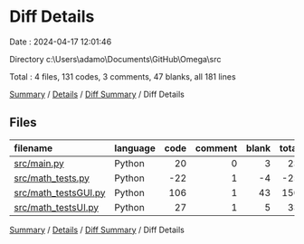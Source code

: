 # Diff Details

Date : 2024-04-17 12:01:46

Directory c:\\Users\\adamo\\Documents\\GitHub\\Omega\\src

Total : 4 files,  131 codes, 3 comments, 47 blanks, all 181 lines

[Summary](results.md) / [Details](details.md) / [Diff Summary](diff.md) / Diff Details

## Files
| filename | language | code | comment | blank | total |
| :--- | :--- | ---: | ---: | ---: | ---: |
| [src/main.py](/src/main.py) | Python | 20 | 0 | 3 | 23 |
| [src/math_tests.py](/src/math_tests.py) | Python | -22 | 1 | -4 | -25 |
| [src/math_testsGUI.py](/src/math_testsGUI.py) | Python | 106 | 1 | 43 | 150 |
| [src/math_testsUI.py](/src/math_testsUI.py) | Python | 27 | 1 | 5 | 33 |

[Summary](results.md) / [Details](details.md) / [Diff Summary](diff.md) / Diff Details